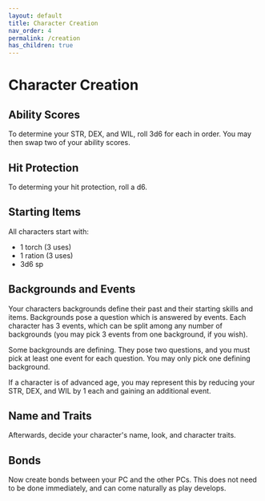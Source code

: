 ```yaml
---
layout: default
title: Character Creation
nav_order: 4
permalink: /creation
has_children: true
---
```

# Character Creation

## Ability Scores
To determine your STR, DEX, and WIL, roll 3d6 for each in order. You may then swap two of your ability scores.

## Hit Protection
To determing your hit protection, roll a d6.

## Starting Items
All characters start with:

- 1 torch (3 uses)
- 1 ration (3 uses)
- 3d6 sp 

## Backgrounds and Events
Your characters backgrounds define their past and their starting skills and items. Backgrounds pose a question which is answered by events. Each character has 3 events, which can be split among any number of backgrounds (you may pick 3 events from one background, if you wish).

Some backgrounds are defining. They pose two questions, and you must pick at least one event for each question. You may only pick one defining background.

If a character is of advanced age, you may represent this by reducing your STR, DEX, and WIL by 1 each and gaining an additional event.

## Name and Traits
Afterwards, decide your character's name, look, and character traits.

## Bonds
Now create bonds between your PC and the other PCs. This does not need to be done immediately, and can come naturally as play develops.


